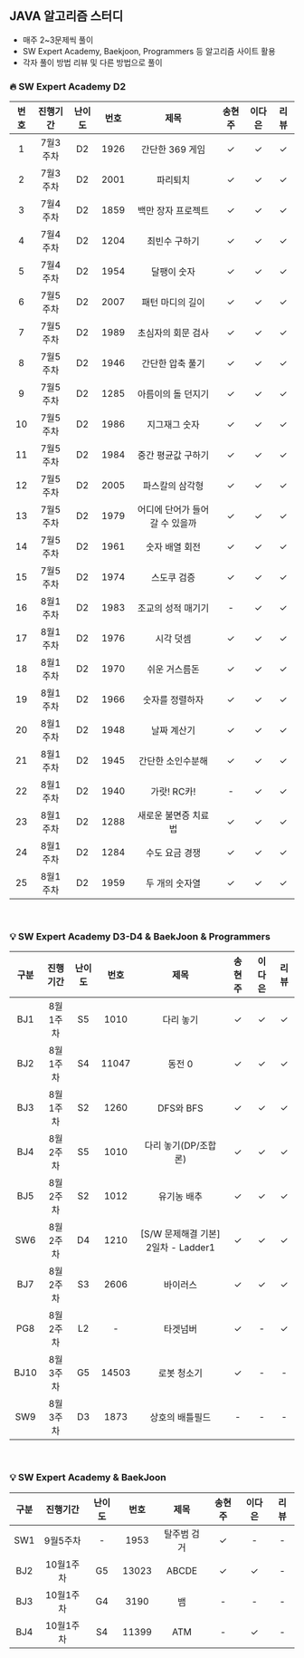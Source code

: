 ## JAVA 알고리즘 스터디
- 매주 2~3문제씩 풀이
- SW Expert Academy, Baekjoon, Programmers 등 알고리즘 사이트 활용
- 각자 풀이 방법 리뷰 및 다른 방법으로 풀이



### 🔥 SW Expert Academy D2

| 번호  | 진행기간  | 난이도 |  번호  |        제목         | 송현주 | 이다은 | 리뷰  |
|:---:|:-----:|:---:|:----:|:-----------------:|:---:|:---:|:---:|
|  1  | 7월3주차 | D2  | 1926 |    간단한 369 게임     |  ✓  |  ✓  |  ✓  |
|  2  | 7월3주차 | D2  | 2001 |       파리퇴치        |  ✓  |  ✓  |  ✓  |
|  3  | 7월4주차 | D2  | 1859 |    백만 장자 프로젝트     |  ✓  |  ✓  |  ✓  |
|  4  | 7월4주차 | D2  | 1204 |      최빈수 구하기      |  ✓  |  ✓  |  ✓  |
|  5  | 7월4주차 | D2  | 1954 |      달팽이 숫자       |  ✓  |  ✓  |  ✓  |
|  6  | 7월5주차 | D2  | 2007 |     패턴 마디의 길이     |  ✓  |  ✓  |  ✓  |
|  7  | 7월5주차 | D2  | 1989 |    초심자의 회문 검사     |  ✓  |  ✓  |  ✓  |
|  8  | 7월5주차 | D2  | 1946 |     간단한 압축 풀기     |  ✓  |  ✓  |  ✓  |
|  9  | 7월5주차 | D2  | 1285 |    아름이의 돌 던지기     |  ✓  |  ✓  |  ✓  |
| 10  | 7월5주차 | D2  | 1986 |      지그재그 숫자      |  ✓  |  ✓  |  ✓  |
| 11  | 7월5주차 | D2  | 1984 |    중간 평균값 구하기     |  ✓  |  ✓  |  ✓  |
| 12  | 7월5주차 | D2  | 2005 |     파스칼의 삼각형      |  ✓  |  ✓  |  ✓  |
| 13  | 7월5주차 | D2  | 1979 | 어디에 단어가 들어갈 수 있을까 |  ✓  |  ✓  |  ✓  |
| 14  | 7월5주차 | D2  | 1961 |     숫자 배열 회전      |  ✓  |  ✓  |  ✓  |
| 15  | 7월5주차 | D2  | 1974 |      스도쿠 검증       |  ✓  |  ✓  |  ✓  |
| 16  | 8월1주차 | D2  | 1983 |    조교의 성적 매기기     |  -  |  ✓  |  ✓  |
| 17  | 8월1주차 | D2  | 1976 |       시각 덧셈       |  ✓  |  ✓  |  ✓  |
| 18  | 8월1주차 | D2  | 1970 |      쉬운 거스름돈      |  ✓  |  ✓  |  ✓  |
| 19  | 8월1주차 | D2  | 1966 |     숫자를 정렬하자      |  ✓  |  ✓  |  ✓  |
| 20  | 8월1주차 | D2  | 1948 |      날짜 계산기       |  ✓  |  ✓  |  ✓  |
| 21  | 8월1주차 | D2  | 1945 |     간단한 소인수분해     |  ✓  |  ✓  |  ✓  |
| 22  | 8월1주차 | D2  | 1940 |     가랏! RC카!      |  -  |  ✓  |  ✓  |
| 23  | 8월1주차 | D2  | 1288 |    새로운 불면증 치료법    |  ✓  |  ✓  |  ✓  |
| 24  | 8월1주차 | D2  | 1284 |     수도 요금 경쟁      |  ✓  |  ✓  |  ✓  |
| 25  | 8월1주차 | D2  | 1959 |     두 개의 숫자열      |  ✓  |  ✓  |  ✓  |


<br/>

### 💡 SW Expert Academy D3-D4 & BaekJoon & Programmers
|구분|  진행기간  | 난이도 |  번호  |        제목         | 송현주 | 이다은  | 리뷰  |
|:---:|:-----:|:---:|:----:|:-----------------:|:--:|:----:|:---:|
|BJ1| 8월1주차| S5  | 1010 |    다리 놓기   |  ✓ |  ✓   | ✓ |
|BJ2| 8월1주차| S4  | 11047 |   동전 0   |  ✓ |  ✓   | ✓  |
|BJ3| 8월1주차| S2  | 1260 |    DFS와 BFS   |  ✓ |  ✓   | ✓  |
|BJ4| 8월2주차| S5  | 1010 |    다리 놓기(DP/조합론)  |  ✓ |  ✓   | ✓  |
|BJ5| 8월2주차| S2  | 1012 |    유기농 배추   |  ✓ |  ✓   |  ✓  |
|SW6| 8월2주차| D4  | 1210 |    [S/W 문제해결 기본] 2일차 - Ladder1   |  ✓ |  ✓  |  ✓  |
|BJ7| 8월2주차| S3  | 2606 |    바이러스   |  ✓ |  ✓   |  ✓  |
|PG8| 8월2주차| L2  | - |    타겟넘버   |  ✓ |  -  |  ✓  |
|BJ10| 8월3주차| G5  | 14503 |  로봇 청소기  |  ✓  | -  |  -  |
|SW9| 8월3주차| D3  | 1873 |    상호의 배틀필드   |  - | -  |  -  |

<br/>

### 💡 SW Expert Academy & BaekJoon
|구분|  진행기간  | 난이도 |  번호  |        제목         | 송현주 | 이다은  | 리뷰  |
|:---:|:-----:|:---:|:----:|:-----------------:|:--:|:----:|:---:|
|SW1| 9월5주차| - | 1953 |   탈주범 검거   |  ✓  |  -  | - |
|BJ2| 10월1주차| G5 | 13023 |   ABCDE   |  ✓  |  ✓  | - |
|BJ3| 10월1주차| G4 | 3190 |   뱀   |  -  |  -  | - |
|BJ4| 10월1주차| S4 | 11399 |   ATM   |  -  |  ✓  | - |


